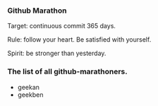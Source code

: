 ### Github Marathon

Target: continuous commit 365 days.

Rule: follow your heart. Be satisfied with yourself.

Spirit: be stronger than yesterday.

### The list of all github-marathoners.

* geekan
* geekben

